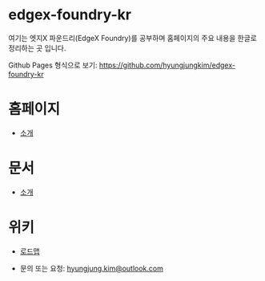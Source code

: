 # edgex-foundry-kr

여기는 엣지X 파운드리(EdgeX Foundry)를 공부하며 홈페이지의 주요 내용을 한글로 정리하는 곳 입니다.

Github Pages 형식으로 보기: https://github.com/hyungjungkim/edgex-foundry-kr

# 홈페이지
* [소개](about.md)

# 문서
* [소개](intro.md)

# 위키
* [로드맵](wiki_roadmap.md)

* 문의 또는 요청: hyungjung.kim@outlook.com
